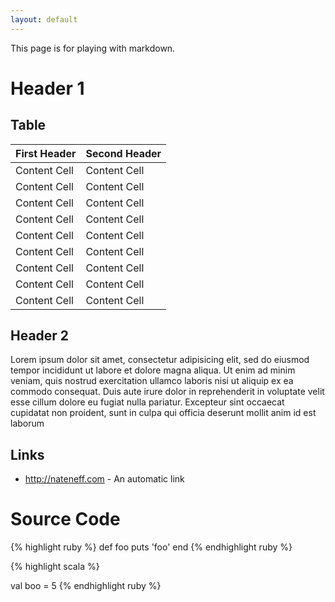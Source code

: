 ```yaml
---
layout: default
---
```


This page is for playing with markdown.

# Header 1

## Table

First Header | Second Header
------------ | -------------
Content Cell | Content Cell
Content Cell | Content Cell
Content Cell | Content Cell
Content Cell | Content Cell
Content Cell | Content Cell
Content Cell | Content Cell
Content Cell | Content Cell
Content Cell | Content Cell
Content Cell | Content Cell

## Header 2

Lorem ipsum dolor sit amet, consectetur adipisicing elit, sed do eiusmod tempor
incididunt ut labore et dolore magna aliqua.  Ut enim ad minim veniam, quis
nostrud exercitation ullamco laboris nisi ut aliquip ex ea commodo consequat.
Duis aute irure dolor in reprehenderit in voluptate velit esse cillum dolore eu
fugiat nulla pariatur. Excepteur sint occaecat cupidatat non proident, sunt in
culpa qui officia deserunt mollit anim id est laborum 

## Links

* http://nateneff.com - An automatic link

# Source Code

{% highlight ruby %}
def foo
    puts 'foo'
end
{% endhighlight ruby %}

{% highlight scala %}

val boo = 5
{% endhighlight ruby %}


